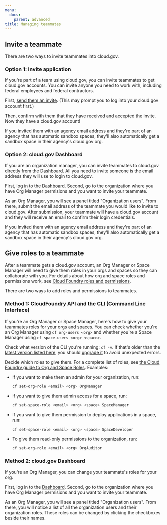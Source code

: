 ```yaml
---
menu:
  docs:
    parent: advanced
title: Managing teammates
---
```


## Invite a teammate

There are two ways to invite teammates into cloud.gov.

### Option 1: Invite application

If you're part of a team using cloud.gov, you can invite teammates to get cloud.gov accounts. You can invite anyone you need to work with, including federal employees and federal contractors.

First, [send them an invite](https://account.fr.cloud.gov/invite). (This may prompt you to log into your cloud.gov account first.)

Then, confirm with them that they have received and accepted the invite. Now they have a cloud.gov account!

If you invited them with an agency email address and they're part of an agency that has automatic sandbox spaces, they'll also automatically get a sandbox space in their agency's cloud.gov org.

### Option 2: cloud.gov Dashboard

If you are an organization manager, you can invite teammates to cloud.gov directly from the Dashboard. All you need to invite someone is the email address they will use to login to cloud.gov.

First, log in to the [Dashboard](https://dashboard.fr.cloud.gov). Second, go to the organization where you have Org Manager permisions and you want to invite your teammate. 

As an Org Manager, you will see a panel titled "Organization users". From there, submit the email address of the teammate you would like to invite to cloud.gov. After submission, your teammate will have a cloud.gov account and they will receive an email to confirm their login credentials.

If you invited them with an agency email address and they're part of an agency that has automatic sandbox spaces, they'll also automatically get a sandbox space in their agency's cloud.gov org.

## Give roles to a teammate

After a teammate gets a cloud.gov account, an Org Manager or Space Manager will need to give them roles in your orgs and spaces so they can collaborate with you. For details about how org and space roles and permissions work, see [Cloud Foundry roles and permissions](http://docs.cloudfoundry.org/concepts/roles.html#roles).

There are two ways to add roles and permissions to teammates.

### Method 1: CloudFoundry API and the CLI (Command Line Interface)

If you're an Org Manager or Space Manager, here's how to give your teammates roles for your orgs and spaces. You can check whether you're an Org Manager using `cf org-users <org>` and whether you're a Space Manager using `cf space-users <org> <space>`.

Check what version of the CLI you're running: `cf -v`. If that's older than the [latest version listed here](https://github.com/cloudfoundry/cli/releases), you should [upgrade it](https://docs.cloudfoundry.org/devguide/installcf/install-go-cli.html) to avoid unexpected errors.

Decide which roles to give them. For a complete list of roles, see [the Cloud Foundry guide to Org and Space Roles](https://docs.cloudfoundry.org/adminguide/cli-user-management.html#orgs-spaces). Examples:

* If you want to make them an admin for your organization, run:

    ```bash
    cf set-org-role <email> <org> OrgManager
    ```
* If you want to give them admin access for a space, run:

    ```bash
    cf set-space-role <email> <org> <space> SpaceManager
    ```
* If you want to give them permission to deploy applications in a space, run:

    ```bash
    cf set-space-role <email> <org> <space> SpaceDeveloper
    ```
* To give them read-only permissions to the organization, run:

    ```bash
    cf set-org-role <email> <org> OrgAuditor
    ```

### Method 2: cloud.gov Dashboard

If you're an Org Manager, you can change your teammate's roles for your org. 

First, log in to the [Dashboard](https://dashboard.fr.cloud.gov). Second, go to the organization where you have Org Manager permisions and you want to invite your teammate. 

As an Org Manager, you will see a panel titled "Organization users". From there, you will notice a list of all the organization users and their organization roles. These roles can be changed by clicking the checkboxes beside their names.
